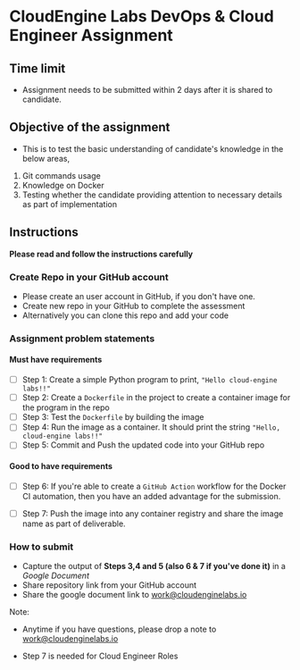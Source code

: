 # CloudEngine Labs DevOps & Cloud Engineer Assignment

## Time limit

- Assignment needs to be submitted within 2 days after it is shared to candidate.

## Objective of the assignment 

- This is to test the basic understanding of candidate's knowledge in the below areas,

1. Git commands usage
2. Knowledge on Docker
3. Testing whether the candidate providing attention to necessary details as part of implementation

## Instructions

**Please read and follow the instructions carefully**

### Create Repo in your GitHub account

- Please create an user account in GitHub, if you don't have one.
- Create new repo in your GitHub to complete the assessment
- Alternatively you can clone this repo and add your code

### Assignment problem statements

#### Must have requirements

- [ ] Step 1: Create a simple Python program to print, `"Hello cloud-engine labs!!"`
- [ ] Step 2: Create a `Dockerfile` in the project to create a container image for the program in the repo
- [ ] Step 3: Test the `Dockerfile` by building the image 
- [ ] Step 4: Run the image as a container. It should print the string `"Hello, cloud-engine labs!!"`
- [ ] Step 5: Commit and Push the updated code into your GitHub repo

#### Good to have requirements

- [ ] Step 6: If you're able to create a `GitHub Action` workflow for the Docker CI automation, then you have an added advantage for the submission.
- [ ] Step 7: Push the image into any container registry and share the image name as part of deliverable.


### How to submit

- Capture the output of **Steps 3,4 and 5 (also 6 & 7 if you've done it)** in a _Google Document_
- Share repository link from your GitHub account
- Share the google document link to [work@cloudenginelabs.io](mailto:work@cloudenginelabs.io)

Note:

- Anytime if you have questions, please drop a note to [work@cloudenginelabs.io](mailto:work@cloudenginelabs.io)

- Step 7 is needed for Cloud Engineer Roles
